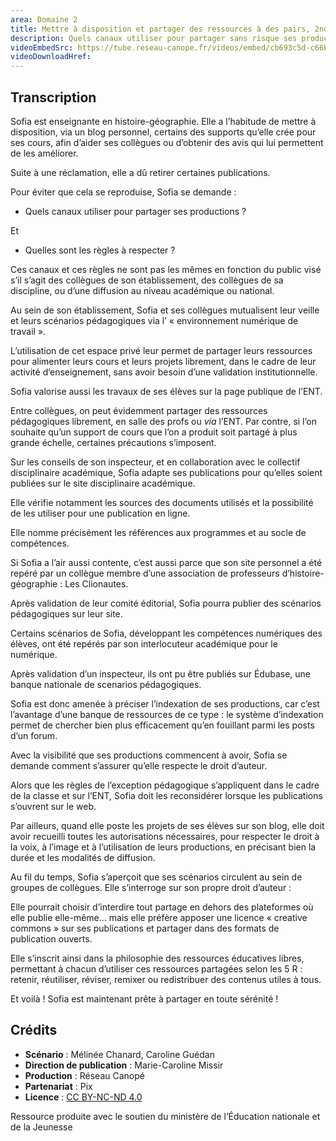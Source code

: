 ```yaml
---
area: Domaine 2
title: Mettre à disposition et partager des ressources à des pairs, 2nd degré
description: Quels canaux utiliser pour partager sans risque ses productions ? Quelles sont les règles à respecter ?
videoEmbedSrc: https://tube.reseau-canope.fr/videos/embed/cb693c5d-c66b-4aed-be9b-9213196d0a01
videoDownloadHref:
---
```


## Transcription

Sofia est enseignante en histoire-géographie. Elle a l’habitude de mettre à disposition, via un blog personnel, certains des supports qu’elle crée pour ses cours, afin d’aider ses collègues ou d’obtenir des avis qui lui permettent de les améliorer.

Suite à une réclamation, elle a dû retirer certaines publications.

Pour éviter que cela se reproduise, Sofia se demande :

- Quels canaux utiliser pour partager ses productions ?

Et

- Quelles sont les règles à respecter ?

Ces canaux et ces règles ne sont pas les mêmes en fonction du public visé s’il s’agit des collègues de son établissement, des collègues de sa discipline, ou d’une diffusion au niveau académique ou national.

Au sein de son établissement, Sofia et ses collègues mutualisent leur veille et leurs scénarios pédagogiques via l’ « environnement numérique de travail ».

L’utilisation de cet espace privé leur permet de partager leurs ressources pour alimenter leurs cours et leurs projets librement, dans le cadre de leur activité d’enseignement, sans avoir besoin d’une validation institutionnelle.

Sofia valorise aussi les travaux de ses élèves sur la page publique de l’ENT.

Entre collègues, on peut évidemment partager des ressources pédagogiques librement, en salle des profs ou _via_ l’ENT. Par contre, si l’on souhaite qu’un support de cours que l’on a produit soit partagé à plus grande échelle, certaines précautions s’imposent.

Sur les conseils de son inspecteur, et en collaboration avec le collectif disciplinaire académique, Sofia adapte ses publications pour qu’elles soient publiées sur le site disciplinaire académique.

Elle vérifie notamment les sources des documents utilisés et la possibilité de les utiliser pour une publication en ligne.

Elle nomme précisément les références aux programmes et au socle de compétences.

Si Sofia a l’air aussi contente, c’est aussi parce que son site personnel a été repéré par un collègue membre d’une association de professeurs d’histoire-géographie : Les Clionautes.

Après validation de leur comité éditorial, Sofia pourra publier des scénarios pédagogiques sur leur site.

Certains scénarios de Sofia, développant les compétences numériques des élèves, ont été repérés par son interlocuteur académique pour le numérique.

Après validation d’un inspecteur, ils ont pu être publiés sur Édubase, une banque nationale de scenarios pédagogiques.

Sofia est donc amenée à préciser l’indexation de ses productions, car c’est l’avantage d’une banque de ressources de ce type : le système d’indexation permet de chercher bien plus efficacement qu’en fouillant parmi les posts d’un forum.

Avec la visibilité que ses productions commencent à avoir, Sofia se demande comment s’assurer qu’elle respecte le droit d’auteur.

Alors que les règles de l’exception pédagogique s’appliquent dans le cadre de la classe et sur l’ENT, Sofia doit les reconsidérer lorsque les publications s’ouvrent sur le web.

Par ailleurs, quand elle poste les projets de ses élèves sur son blog, elle doit avoir recueilli toutes les autorisations nécessaires, pour respecter le droit à la voix, à l’image et à l’utilisation de leurs productions, en précisant bien la durée et les modalités de diffusion.

Au fil du temps, Sofia s’aperçoit que ses scénarios circulent au sein de groupes de collègues. Elle s’interroge sur son propre droit d’auteur :

Elle pourrait choisir d’interdire tout partage en dehors des plateformes où elle publie elle-même… mais elle préfère apposer une licence « creative commons » sur ses publications et partager dans des formats de publication ouverts.

Elle s’inscrit ainsi dans la philosophie des ressources éducatives libres, permettant à chacun d’utiliser ces ressources partagées selon les 5 R : retenir, réutiliser, réviser, remixer ou redistribuer des contenus utiles à tous.

Et voilà ! Sofia est maintenant prête à partager en toute sérénité !


## Crédits

- **Scénario** : Mélinée Chanard, Caroline Guédan
- **Direction de publication** : Marie-Caroline Missir
- **Production** : Réseau Canopé
- **Partenariat** : Pix
- **Licence** : [CC BY-NC-ND 4.0](https://creativecommons.org/licenses/by-nc-nd/4.0/deed.fr)

Ressource produite avec le soutien du ministère de l’Éducation nationale et de la Jeunesse
